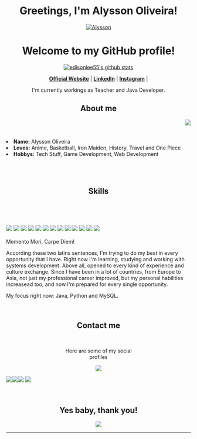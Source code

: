 <h1 align="center">Greetings, I'm Alysson Oliveira!</h1>
<p align="center">
  <a href="https://github.com/dunkelhai"><img src="https://wallpapercave.com/wp/wp4727521.jpg" alt=" Alysson"></a>
</p>

<h1 align="center">Welcome to my GitHub profile!</h1>

<p align="center">
  <a href="https://github.com/dunkelhai"><img src="https://github-readme-stats.vercel.app/api?username=dunkelhai&hide_border=true&show_icons=true" alt="edisonlee55's github stats"></a>
</p>

<p align="center">
  <strong><a href="https://www.sharkdays.com">Official Website</a></strong> |
  <strong><a href="https://www.linkedin.com/in/alysson-oliveira-397a63197/">LinkedIn</a></strong> |
  <strong><a href="https://www.instagram.com/dunkelhai/">Instagram</a></strong> |
</p>

<p align="center"> I'm currently workings as Teacher and Java Developer.</p>


<h2 align="center"> About me </h2>
  <div align="center">
<img src="https://c.tenor.com/tlP1gAvWPmAAAAAC/kono-suba-anime.gif" align="right">
  </div>
  <br>
  <br>
  <br>
<li>
 <b>Name:</b> <a target=_blank>Alysson Oliveira</a></li>
</li>
<li><b>Loves:</b> Anime, Basketball, Iron Maiden, History, Travel and One Piece</li>
<li>
<b>Hobbys:</b> Tech Stuff, Game Development, Web Development
</li>
<br><br><br>
</div>
<div>
<h2 align="center"> Skills </h2>
 <br>
<p>
</div>
<div>
  <br>
<p align="left"><img src="https://img.shields.io/badge/mysql-%2300f.svg?style=for-the-badge&logo=mysql&logoColor=white"/> <img src="https://img.shields.io/badge/html5%20-%23E34F26.svg?&style=for-the-badge&logo=html5&logoColor=white"/> <img src="https://img.shields.io/badge/css3%20-%231572B6.svg?&style=for-the-badge&logo=css3&logoColor=white"/> <img src="https://img.shields.io/badge/postgres-%23316192.svg?style=for-the-badge&logo=postgresql&logoColor=white"/> <img src="https://img.shields.io/badge/javascript%20-%23323330.svg?&style=for-the-badge&logo=javascript&logoColor=%23F7DF1E"/> <img src="https://img.shields.io/badge/git%20-%23F05033.svg?&style=for-the-badge&logo=git&logoColor=white"/> <img src="https://img.shields.io/badge/.NET-5C2D91?style=for-the-badge&logo=.net&logoColor=white"/> <img src="https://img.shields.io/badge/spring-%236DB33F.svg?style=for-the-badge&logo=spring&logoColor=white"/> <img src="https://img.shields.io/badge/c%23-%23239120.svg?style=for-the-badge&logo=c-sharp&logoColor=white"/> <img src="https://img.shields.io/badge/javascript-%23323330.svg?style=for-the-badge&logo=javascript&logoColor=%23F7DF1E"/> <img src="https://img.shields.io/badge/java-%23ED8B00.svg?style=for-the-badge&logo=java&logoColor=white"/> <img src="https://img.shields.io/badge/python-3670A0?style=for-the-badge&logo=python&logoColor=ffdd54"/> <img src="https://img.shields.io/badge/docker-%230db7ed.svg?style=for-the-badge&logo=docker&logoColor=white"/> <br><br>
Memento Mori, Carpe Diem!

According these two latins sentences, I'm trying to do my best in every opportunity that I have. Right now I'm learning, studying and working with systems development. Above all, opened to every kind of experience and culture exchange. Since I have been in a lot of countries, from Europe to Asia, not just my professional career improved, but my personal habilities increasead too, and now I'm prepared for every single opportunity.

My focus right now: Java, Python and MySQL.
</p>
<br>
<h2 align="center"> Contact me </h2>
<br>
<p align="center">Here are some of my social <br>
profiles</p>
<p align="center"><a href="https://twitter.com/PoolPartyAkali" target="_blank"><img src="https://img.shields.io/badge/PwoolPwatyAkwali%20-%231DA1F2.svg?&style=for-the-badge&logo=Twitter&logoColor=white"/></a> 
  
 <img src="https://img.shields.io/badge/battle.net-%2300AEFF.svg?style=for-the-badge&logo=battle.net&logoColor=white"/><img src="https://img.shields.io/badge/xbox-%23107C10.svg?style=for-the-badge&logo=xbox&logoColor=white"/><img src="https://img.shields.io/badge/PSN-%230070D1.svg?style=for-the-badge&logo=Playstation&logoColor=whit"/> <img src="https://img.shields.io/badge/Crunchyroll-F47521?style=for-the-badge&logo=crunchyroll&logoColor=white"/>
 </p>
</div>
<br>
<div>
<h2 align="center">Yes baby, thank you!</h2>
<div align="center">
<img src="https://c.tenor.com/N5v8Cqz0DY0AAAAC/makise-kirusu-steins-gate.gif">
</div>
<hr>
</div>
</div>
    </center>
</body>
